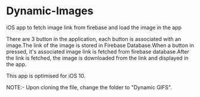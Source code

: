 # Dynamic-Images
iOS app to fetch image link from firebase and load the image in the app

There are 3 button in the application, each button is associated with an image.The link of the image is stored in Firebase 
Database.When a button in pressed, it's associated image link is fetched from firebase database.After the link is fetched, 
the image is downloaded from the link and displayed in the app.

This app is optimised for iOS 10.

NOTE:-
Upon cloning the file, change the folder to "Dynamic GIFS".
